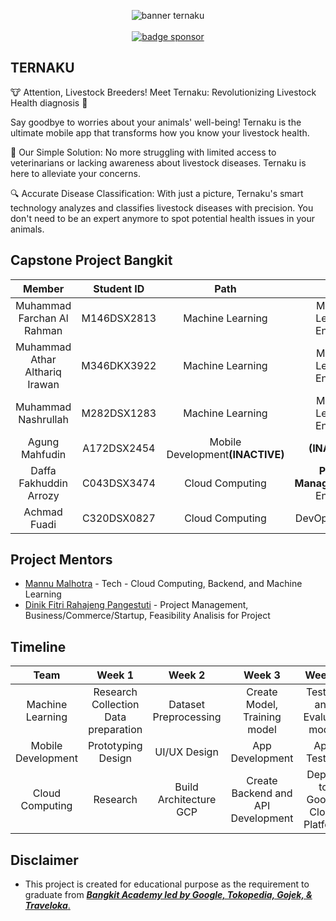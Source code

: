 <p align="center">
    <img alt="banner ternaku" src="https://github.com/Ternaku-id/banner/blob/main/thumbnail-github-1.jpg"><br>
    <br>
    <a href="https://saweria.co/ternakuid"><img alt="badge sponsor" src="https://img.shields.io/badge/sponsor-30363D?style=for-the-badge&logo=GitHub-Sponsors&logoColor=#white"></a>
</p>

## TERNAKU
  
🐮 Attention, Livestock Breeders! Meet Ternaku: Revolutionizing Livestock Health diagnosis 🚀

Say goodbye to worries about your animals' well-being! Ternaku is the ultimate mobile app that transforms how you know your livestock health.

🌟 Our Simple Solution: No more struggling with limited access to veterinarians or lacking awareness about livestock diseases. Ternaku is here to alleviate your concerns.

🔍 Accurate Disease Classification: With just a picture, Ternaku's smart technology analyzes and classifies livestock diseases with precision. You don't need to be an expert anymore to spot potential health issues in your animals.

## Capstone Project Bangkit

|            Member           | Student ID |        Path        |                    Role                    |                                                       Contacts                                                      |
| :-------------------------: | :--------: | :----------------: | :----------------------------------------: | :-----------------------------------------------------------------------------------------------------------------: |
|        Muhammad Farchan Al Rahman   | M146DSX2813 |  Machine Learning  |   Machine Learning Engineer |           [LinkedIn](https://www.linkedin.com/in/muhammad-farchan-al-rahman-865a79266) or [Github](https://github.com/mfarchan-arm)           |
|      Muhammad Athar Althariq Irawan     | M346DKX3922 |  Machine Learning  |          Machine Learning Engineer         |   [LinkedIn](https://www.linkedin.com/in/atharalthariq) or [Github](https://github.com/athar3)  |
|     Muhammad Nashrullah     | M282DSX1283 | Machine Learning |          Machine Learning Engineer          |            [LinkedIn](https://www.linkedin.com/in/muhammad-nashrullah-868521267/) or [Github](https://github.com/Nashrul137)             |
|      Agung Mahfudin     | A172DSX2454 | Mobile Development<b>(INACTIVE)</b> |          <b>(INACTIVE)</b>          |   <b>(INACTIVE)</b>     |
|     Daffa Fakhuddin Arrozy     | C043DSX3474 |   Cloud Computing  |               <b>Project Manager</b>,DevOps Engineer              |            [LinkedIn](https://www.linkedin.com/in/daffa-fakhuddin-arrozy-52a347254/) or [Github](https://github.com/daffatgi02)           |
| Achmad Fuadi | C320DSX0827 |   Cloud Computing  |          DevOps Engineer         | [LinkedIn](https://www.linkedin.com/in/achmad-fuadi-115a83220) or [Github](https://github.com/AchmadFuadi) |

## Project Mentors

- [Mannu Malhotra](https://www.linkedin.com/in/mannuscript) - Tech - Cloud Computing, Backend, and Machine Learning
- [Dinik Fitri Rahajeng Pangestuti](https://www.linkedin.com/in/dinik-fitri-rahajeng-pangestuti-3880451bb) - Project Management, Business/Commerce/Startup, Feasibility Analisis for Project

## Timeline

| Team | Week 1 | Week 2 | Week 3 | Week 4 | Week 5 |
| :-: | :-: | :-: | :-: | :-: | :-: |
| Machine Learning | Research Collection Data preparation | Dataset Preprocessing | Create Model, Training model | Testing and Evaluate model | Integrating |
| Mobile Development | Prototyping Design | UI/UX Design | App Development | App Testing | Integrating |
| Cloud Computing | Research | Build Architecture GCP | Create Backend and API Development | Deploy to Google Cloud Platform | Integrating |

## Disclaimer
-   This project is created for educational purpose as the requirement to graduate from [**_Bangkit Academy led by Google, Tokopedia, Gojek, & Traveloka_**.](https://www.linkedin.com/company/bangkit-academy/mycompany/)
